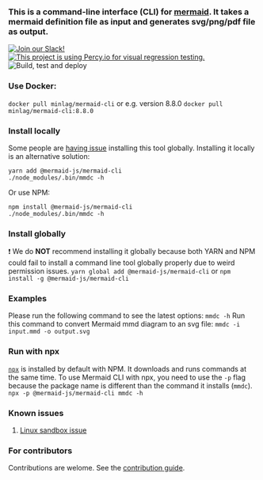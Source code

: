 ### This is a command-line interface (CLI) for [mermaid](https://mermaidjs.github.io/). It takes a mermaid definition file as input and generates svg/png/pdf file as output.

[![Join our Slack!](https://img.shields.io/static/v1?message=join%20chat&color=9cf&logo=slack&label=slack)](https://join.slack.com/t/mermaid-talk/shared_invite/enQtNzc4NDIyNzk4OTAyLWVhYjQxOTI2OTg4YmE1ZmJkY2Y4MTU3ODliYmIwOTY3NDJlYjA0YjIyZTdkMDMyZTUwOGI0NjEzYmEwODcwOTE) [![This project is using Percy.io for visual regression testing.](https://percy.io/static/images/percy-badge.svg)](https://percy.io/Mermaid/mermaid-cli) ![Build, test and deploy](https://github.com/mermaid-js/mermaid-cli/workflows/Build,%20test%20and%20deploy%20mermaid-cli%20Docker%20image/badge.svg)

### Use Docker:
```docker pull minlag/mermaid-cli``` or e.g. version 8.8.0 ```docker pull minlag/mermaid-cli:8.8.0```
### Install locally
Some people are [having issue](https://github.com/mermaidjs/mermaid.cli/issues/15) installing this tool globally. Installing it locally is an alternative solution:
```
yarn add @mermaid-js/mermaid-cli
./node_modules/.bin/mmdc -h
```
Or use NPM:
```
npm install @mermaid-js/mermaid-cli
./node_modules/.bin/mmdc -h
```
### Install globally
❗️ We do **NOT** recommend installing it globally because both YARN and NPM could fail to install a command line tool globally properly due to weird permission issues.
`yarn global add @mermaid-js/mermaid-cli` or `npm install -g @mermaid-js/mermaid-cli`
### Examples
Please run the following command to see the latest options: `mmdc -h`
Run this command to convert Mermaid mmd diagram to an svg file: `mmdc -i input.mmd -o output.svg`
### Run with npx
[`npx`](https://www.npmjs.com/package/npx) is installed by default with NPM. It downloads and runs commands at the same time.
To use Mermaid CLI with npx, you need to use the `-p` flag because the package name is different than the command it installs (`mmdc`).
`npx -p @mermaid-js/mermaid-cli mmdc -h`
### Known issues
1. [Linux sandbox issue](docs/linux-sandbox-issue.md)
### For contributors
Contributions are welome. See the [contribution guide](CONTRIBUTING.md).

